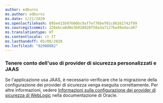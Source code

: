 ```yaml
---
author: edburns
ms.author: edburns
ms.date: 1/21/2020
ms.openlocfilehash: 895e415b97600bc9af7ef76bef01c86161742f99
ms.sourcegitcommit: 226ebca0d0e3b918928f58a3a7127be49e4aca87
ms.translationtype: HT
ms.contentlocale: it-IT
ms.lasthandoff: 05/08/2020
ms.locfileid: "82988882"
---
```

### <a name="account-for-the-use-of-custom-security-providers-and-jaas"></a>Tenere conto dell'uso di provider di sicurezza personalizzati e JAAS

Se l'applicazione usa JAAS, è necessario verificare che la migrazione della configurazione dei provider di sicurezza venga eseguita correttamente. Per altre informazioni, vedere [Informazioni sulla configurazione dei provider di sicurezza di WebLogic](https://docs.oracle.com/middleware/12213/wls/SECMG/providers_intro.htm) nella documentazione di Oracle.
